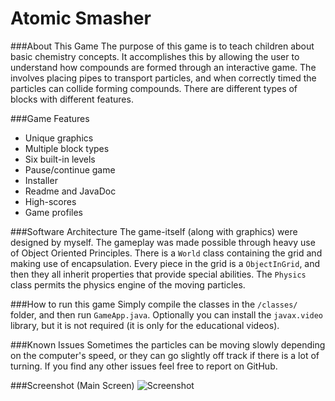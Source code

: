 # Atomic Smasher
###About This Game
The purpose of this game is to teach children about basic chemistry concepts. It accomplishes this by allowing the user to understand how compounds are formed through an interactive game. The involves placing pipes to transport particles, and when correctly timed the particles can collide forming compounds. There are different types of blocks with different features.

###Game Features
* Unique graphics
* Multiple block types
* Six built-in levels
* Pause/continue game
* Installer
* Readme and JavaDoc
* High-scores
* Game profiles

###Software Architecture
The game-itself (along with graphics) were designed by myself. The gameplay was made possible through heavy use of Object Oriented Principles. There is a `World` class containing the grid and making use of encapsulation. Every piece in the grid is a `ObjectInGrid`, and then they all inherit properties that provide special abilities. The `Physics` class permits the physics engine of the moving particles.

###How to run this game
Simply compile the classes in the `/classes/` folder, and then run `GameApp.java`. Optionally you can install the `javax.video` library, but it is not required (it is only for the educational videos). 

###Known Issues
Sometimes the particles can be moving slowly depending on the computer's speed, or they can go slightly off track if there is a lot of turning. If you find any other issues feel free to report on GitHub.

###Screenshot (Main Screen)
![Screenshot](http://www.horatiulazu.ca/software/images/AtomicSmasherGameplay.png)
